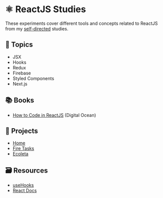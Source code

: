 # :atom_symbol: ReactJS Studies

These experiments cover different tools and concepts related to ReactJS from my [self-directed](https://github.com/DanielBrito/self-learning) studies.

## 📑 Topics

- JSX
- Hooks
- Redux
- Firebase
- Styled Components
- Next.js

## 📚 Books

- [How to Code in ReactJS](https://www.digitalocean.com/community/books/how-to-code-in-react-js-ebook) (Digital Ocean)

## :rocket: Projects

- [Home](https://danielbrito.github.io/home/)
- [Fire Tasks](https://github.com/DanielBrito/fire-tasks)
- [Ecoleta](https://github.com/DanielBrito/ecoleta-nlw-rocketseat)

## :card_file_box: Resources

- [useHooks](https://github.com/uidotdev/usehooks)
- [React Docs](https://beta.reactjs.org/)


